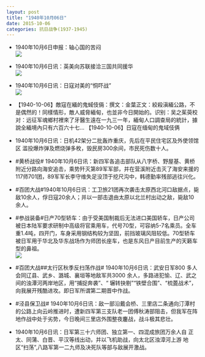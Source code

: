 ```yaml
---
layout: post
title: "1940年10月06日"
date: 2015-10-06
categories: 抗日战争(1937-1945)
---
```


<meta name="referrer" content="no-referrer" />

- 1940年10月6日申报：轴心国的苦闷 <br/><img src="https://ww3.sinaimg.cn/large/aca367d8jw1ewrs2l6eupj20x014h4qp.jpg" />

- 1940年10月6日讯：英美向苏联接洽三国共同援华 <br/><img src="https://ww4.sinaimg.cn/large/aca367d8jw1ewrqcb4rzhj206u0kn40w.jpg" />

- 1940年10月6日讯：日寇对美的“恫吓战” <br/><img src="https://ww4.sinaimg.cn/large/aca367d8jw1ewrol3nc8cj20e90aj0u0.jpg" />

- 【1940-10-06】敵寇在緬的鬼蜮伎倆：撰文：金葉正文：絞殺滇緬公路，不是偶然的！同樣情形，敵人威脅緬甸，也並非今日開始的。识别：吴之茱萸校对：远征军魂鄉村裡來了牙醫生遠在一九三一年，緬甸人口調查局的統計，據說全緬境內只有六百六十七... 【1940-10-06】日寇在缅甸的鬼域伎俩 

- 1940年10月6日讯：日机42架分二批轰炸重庆，先后在平民住宅区及外使领馆区 滥投爆炸弹及燃烧弹多枚，毁民房300余间，市民死伤数十人。 

- #黄桥战役# 1940年10月6日讯：新四军各追击部队从八字桥、野屋基、黄桥附近分路向海安追击，乘势歼灭第89军军部，并在营溪附近击灭了海安来援的117师701团，89军军长李守维失足没顶于挖尺沟中，韩德勤率残部逃往兴化。 

- #百团大战#1940年10月6日讯：工卫旅21团再次袭击太原西北河口敌据点，毙敌10余人，俘日寇20余人；并以一部击退由太原以北兰村出动之敌，毙敌10余人。 

- #参战装备#日产70型轿车：由于受美国制裁后无法进口美国轿车，日产公司被日本陆军要求研制中高级将官乘用车，代号70型，可容纳5-7名乘员。全车重1.4吨，四开门，车身采用钢结构较为坚固，前挡玻璃风阻较低。70型轿车被日军用于华北及华东战场作为师团长座车，也是东风日产目前生产的天籁车型的鼻祖。  <br/><img src="https://ww4.sinaimg.cn/large/aca367d8jw1ewr6oo5gbpj20cs12dq8g.jpg" />

- #百团大战##太行区秋季反扫荡作战# 1940年10月6日讯：武安日军800 多人会同辽县、武乡、潞城、襄垣等地敌军共3000 余人，多路进犯愉、辽、武之间的浊潭河两岸地区，用“捕捉奔袭”、“ 辗转抉剔”“铁壁合围”、“梳蓖战术”，向我展开残酷进攻。即日军所谓第二期晋中作战。 

- #泾县保卫战# 1940年10月6日讯：敌一部沿戴会桥、三里店二条通向汀潭村的公路上向云岭推进时，遭新四军第三支队老一团傅秋涛部阻击，但我军在阵地作战中处于劣势，今日晚间三里店外围整夜鏖战，战斗极其悲壮。 

- 1940年10月6日讯：日军第三十六师团、独立第一、四混成旅团万余人自 正太、同蒲、白晋、平汉等线出动，并以飞机助战，向太北区浊漳河上游 地区“扫荡”,八路军第一二九师及决死队等部与敌展开激战。 

